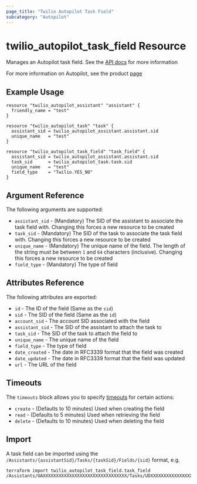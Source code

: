 ```yaml
---
page_title: "Twilio Autopilot Task Field"
subcategory: "Autopilot"
---
```


# twilio_autopilot_task_field Resource

Manages an Autopilot task field. See the [API docs](https://www.twilio.com/docs/autopilot/api/task-field) for more information

For more information on Autopilot, see the product [page](https://www.twilio.com/autopilot)

## Example Usage

```hcl
resource "twilio_autopilot_assistant" "assistant" {
  friendly_name = "test"
}

resource "twilio_autopilot_task" "task" {
  assistant_sid = twilio_autopilot_assistant.assistant.sid
  unique_name   = "test"
}

resource "twilio_autopilot_task_field" "task_field" {
  assistant_sid = twilio_autopilot_assistant.assistant.sid
  task_sid      = twilio_autopilot_task.task.sid
  unique_name   = "test"
  field_type    = "Twilio.YES_NO"
}
```

## Argument Reference

The following arguments are supported:

- `assistant_sid` - (Mandatory) The SID of the assistant to associate the task field with. Changing this forces a new resource to be created
- `task_sid` - (Mandatory) The SID of the task to associate the task field with. Changing this forces a new resource to be created
- `unique_name` - (Mandatory) The unique name of the field. The length of the string must be between `1` and `64` characters (inclusive). Changing this forces a new resource to be created
- `field_type` - (Mandatory) The type of field

## Attributes Reference

The following attributes are exported:

- `id` - The ID of the field (Same as the `sid`)
- `sid` - The SID of the field (Same as the `id`)
- `account_sid` - The account SID associated with the field
- `assistant_sid` - The SID of the assistant to attach the task to
- `task_sid` - The SID of the task to attach the field to
- `unique_name` - The unique name of the field
- `field_type` - The type of field
- `date_created` - The date in RFC3339 format that the field was created
- `date_updated` - The date in RFC3339 format that the field was updated
- `url` - The URL of the field

## Timeouts

The `timeouts` block allows you to specify [timeouts](https://www.terraform.io/docs/configuration/resources.html#timeouts) for certain actions:

- `create` - (Defaults to 10 minutes) Used when creating the field
- `read` - (Defaults to 5 minutes) Used when retrieving the field
- `delete` - (Defaults to 10 minutes) Used when deleting the field

## Import

A task field can be imported using the `/Assistants/{assistantSid}/Tasks/{taskSid}/Fields/{sid}` format, e.g.

```shell
terraform import twilio_autopilot_task_field.task_field /Assistants/UAXXXXXXXXXXXXXXXXXXXXXXXXXXXXXXXX/Tasks/UDXXXXXXXXXXXXXXXXXXXXXXXXXXXXXXXX/Fields/UEXXXXXXXXXXXXXXXXXXXXXXXXXXXXXXXX
```
